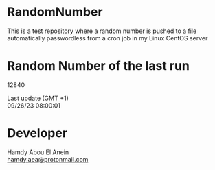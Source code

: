 # RandomNumber    
This is a test repository where a random number is pushed to a file automatically passwordless from a cron job in my Linux CentOS server    
# Random Number of the last run   
12840
      
Last update (GMT +1)    
09/26/23 08:00:01
# Developer    
Hamdy Abou El Anein   
hamdy.aea@protonmail.com
